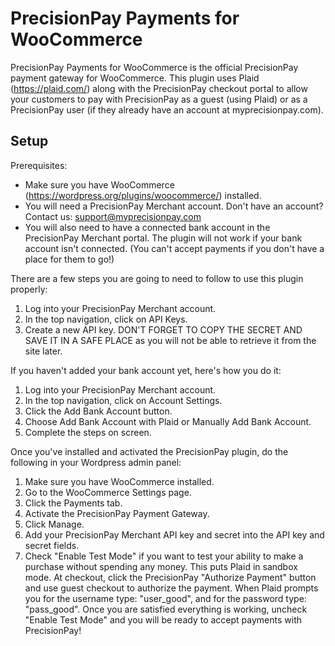 # PrecisionPay Payments for WooCommerce

PrecisionPay Payments for WooCommerce is the official PrecisionPay payment gateway for WooCommerce. This plugin uses Plaid (https://plaid.com/) along with the PrecisionPay checkout portal to allow your customers to pay with PrecisionPay as a guest (using Plaid) or as a PrecisionPay user (if they already have an account at myprecisionpay.com).

## Setup

Prerequisites:

- Make sure you have WooCommerce (https://wordpress.org/plugins/woocommerce/) installed.
- You will need a PrecisionPay Merchant account. Don't have an account? Contact us: support@myprecisionpay.com
- You will also need to have a connected bank account in the PrecisionPay Merchant portal. The plugin will not work if your bank account isn't connected. (You can't accept payments if you don't have a place for them to go!)

There are a few steps you are going to need to follow to use this plugin properly:

1. Log into your PrecisionPay Merchant account.
1. In the top navigation, click on API Keys.
1. Create a new API key. DON'T FORGET TO COPY THE SECRET AND SAVE IT IN A SAFE PLACE as you will not be able to retrieve it from the site later.

If you haven't added your bank account yet, here's how you do it:

1. Log into your PrecisionPay Merchant account.
1. In the top navigation, click on Account Settings.
1. Click the Add Bank Account button.
1. Choose Add Bank Account with Plaid or Manually Add Bank Account.
1. Complete the steps on screen.

Once you've installed and activated the PrecisionPay plugin, do the following in your Wordpress admin panel:

1. Make sure you have WooCommerce installed.
1. Go to the WooCommerce Settings page.
1. Click the Payments tab.
1. Activate the PrecisionPay Payment Gateway.
1. Click Manage.
1. Add your PrecisionPay Merchant API key and secret into the API key and secret fields.
1. Check "Enable Test Mode" if you want to test your ability to make a purchase without spending any money. This puts Plaid in sandbox mode. At checkout, click the PrecisionPay "Authorize Payment" button and use guest checkout to authorize the payment. When Plaid prompts you for the username type: "user_good", and for the password type: "pass_good". Once you are satisfied everything is working, uncheck "Enable Test Mode" and you will be ready to accept payments with PrecisionPay!
